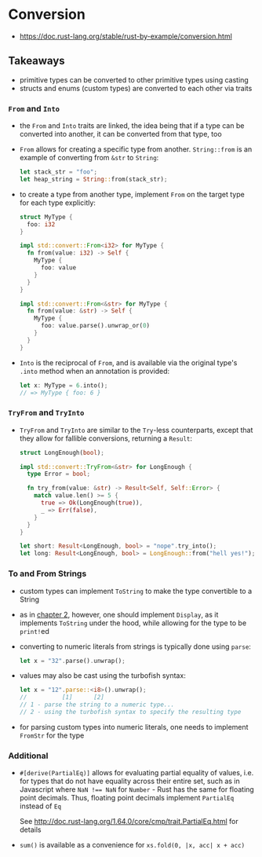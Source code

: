 # Conversion

- https://doc.rust-lang.org/stable/rust-by-example/conversion.html

## Takeaways

- primitive types can be converted to other primitive types using casting
- structs and enums (custom types) are converted to each other via traits

### `From` and `Into`

- the `From` and `Into` traits are linked, the idea being that if a type can be
  converted into another, it can be converted from that type, too
- `From` allows for creating a specific type from another. `String::from` is an
  example of converting from `&str` to `String`:

  ```rust
  let stack_str = "foo";
  let heap_string = String::from(stack_str);
  ```

- to create a type from another type, implement `From` on the target type for
  each type explicitly:

  ```rust
  struct MyType {
    foo: i32
  }

  impl std::convert::From<i32> for MyType {
    fn from(value: i32) -> Self {
      MyType {
        foo: value
      }
    }
  }

  impl std::convert::From<&str> for MyType {
    fn from(value: &str) -> Self {
      MyType {
        foo: value.parse().unwrap_or(0)
      }
    }
  }
  ```

- `Into` is the reciprocal of `From`, and is available via the original type's
  `.into` method when an annotation is provided:

  ```rust
  let x: MyType = 6.into();
  // => MyType { foo: 6 }
  ```

### `TryFrom` and `TryInto`

- `TryFrom` and `TryInto` are similar to the `Try`-less counterparts, except
  that they allow for fallible conversions, returning a `Result`:

  ```rust
  struct LongEnough(bool);

  impl std::convert::TryFrom<&str> for LongEnough {
    type Error = bool;

    fn try_from(value: &str) -> Result<Self, Self::Error> {
      match value.len() >= 5 {
        true => Ok(LongEnough(true)),
        _ => Err(false),
      }
    }
  }

  let short: Result<LongEnough, bool> = "nope".try_into();
  let long: Result<LongEnough, bool> = LongEnough::from("hell yes!");
  ```

### To and From Strings

- custom types can implement `ToString` to make the type convertible to a String
- as in [chapter 2](../02-primitives), however, one should implement `Display`,
  as it implements `ToString` under the hood, while allowing for the type to
  be `print!`ed
- converting to numeric literals from strings is typically done using `parse`:

  ```rust
  let x = "32".parse().unwrap();
  ```

- values may also be cast using the turbofish syntax:

  ```rust
  let x = "12".parse::<i8>().unwrap();
  //          [1]      [2]
  // 1 - parse the string to a numeric type...
  // 2 - using the turbofish syntax to specify the resulting type
  ```

- for parsing custom types into numeric literals, one needs to implement
  `FromStr` for the type

### Additional

- `#[derive(PartialEq)]` allows for evaluating partial equality of values,
  i.e. for types that do not have equality across their entire set, such as in
  Javascript where `NaN !== NaN` for `Number` - Rust has the same for floating
  point decimals. Thus, floating point decimals implement `PartialEq` instead
  of `Eq`

  See http://doc.rust-lang.org/1.64.0/core/cmp/trait.PartialEq.html for
  details

- `sum()` is available as a convenience for `xs.fold(0, |x, acc| x + acc)`
